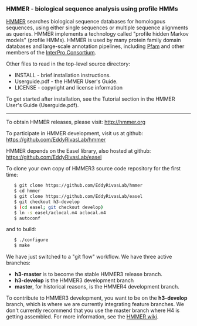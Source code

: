 ### **HMMER - biological sequence analysis using profile HMMs**

[HMMER](http://hmmer.org) searches biological sequence databases for homologous sequences,
using either single sequences or multiple sequence alignments as
queries. HMMER implements a technology called "profile hidden Markov
models" (profile HMMs). HMMER is used by many protein family domain
databases and large-scale annotation pipelines, including
[Pfam](http://pfam.xfam.org) and other members of the
[InterPro Consortium](http://www.ebi.ac.uk/interpro/).

Other files to read in the top-level source directory:
   * INSTALL - brief installation instructions.
   * Userguide.pdf - the HMMER User's Guide.
   * LICENSE - copyright and license information

To get started after installation, see the Tutorial section in the
HMMER User's Guide (Userguide.pdf).

________________________________________________________________

To obtain HMMER releases, please visit:  http://hmmer.org

To participate in HMMER development, visit us at github: https://github.com/EddyRivasLab/hmmer

HMMER depends on the Easel library, also hosted at github:  https://github.com/EddyRivasLab/easel

To clone your own copy of HMMER3 source code repository for the first time:

```bash
   $ git clone https://github.com/EddyRivasLab/hmmer
   $ cd hmmer
   $ git clone https://github.com/EddyRivasLab/easel
   $ git checkout h3-develop
   $ (cd easel; git checkout develop)
   $ ln -s easel/aclocal.m4 aclocal.m4
   $ autoconf
```

and to build:

```bash
   $ ./configure
   $ make
```

We have just switched to a "git flow" workflow. We have three active branches:
 * **h3-master** is to become the stable HMMER3 release branch. 
 * **h3-develop** is the HMMER3 development branch
 * **master**, for historical reasons, is the HMMER4 development branch.

To contribute to HMMER3 development, you want to be on the
**h3-develop** branch, which is where we are currently integrating
feature branches. We don't currently recommend that you use the master
branch where H4 is getting assembled. For more information, see the
[HMMER wiki](https://github.com/EddyRivasLab/hmmer/wiki).




